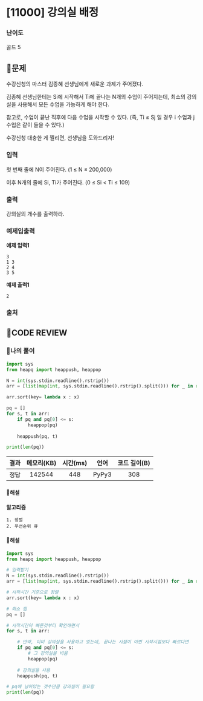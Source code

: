 # [11000] 강의실 배정

### **난이도**
골드 5
## **📝문제**
수강신청의 마스터 김종혜 선생님에게 새로운 과제가 주어졌다. 

김종혜 선생님한테는 Si에 시작해서 Ti에 끝나는 N개의 수업이 주어지는데, 최소의 강의실을 사용해서 모든 수업을 가능하게 해야 한다. 

참고로, 수업이 끝난 직후에 다음 수업을 시작할 수 있다. (즉, Ti ≤ Sj 일 경우 i 수업과 j 수업은 같이 들을 수 있다.)

수강신청 대충한 게 찔리면, 선생님을 도와드리자!
### **입력**
첫 번째 줄에 N이 주어진다. (1 ≤ N ≤ 200,000)

이후 N개의 줄에 Si, Ti가 주어진다. (0 ≤ Si < Ti ≤ 109)
### **출력**
강의실의 개수를 출력하라.
### **예제입출력**

**예제 입력1**

```
3
1 3
2 4
3 5
```

**예제 출력1**

```
2
```

### **출처**

## **🧐CODE REVIEW**

### **🧾나의 풀이**

```python
import sys
from heapq import heappush, heappop

N = int(sys.stdin.readline().rstrip())
arr = [list(map(int, sys.stdin.readline().rstrip().split())) for _ in range(N)]

arr.sort(key= lambda x : x)

pq = []
for s, t in arr:
    if pq and pq[0] <= s:
        heappop(pq)
    
    heappush(pq, t)

print(len(pq))
```

결과	| 메모리(KB) |	시간(ms) |	언어 |	코드 길이(B)
:----:|:-----:|:-----:|:-----:|:--------:
정답|142544|448|PyPy3|308
#### **📝해설**

**알고리즘**
```
1. 정렬
2. 우선순위 큐
```

#### **📝해설**

```python
import sys
from heapq import heappush, heappop

# 입력받기
N = int(sys.stdin.readline().rstrip())
arr = [list(map(int, sys.stdin.readline().rstrip().split())) for _ in range(N)]

# 시작시간 기준으로 정렬
arr.sort(key= lambda x : x)

# 최소 힙
pq = []

# 시작시간이 빠른것부터 확인하면서
for s, t in arr:

    # 만약, 이미 강의실을 사용하고 있는데, 끝나는 시점이 이번 시작시점보다 빠르다면
    if pq and pq[0] <= s:
        # 그 강의실을 비움
        heappop(pq)
    
    # 강의실을 사용
    heappush(pq, t)

# pq에 남아있는 갯수만큼 강의실이 필요함
print(len(pq))
```